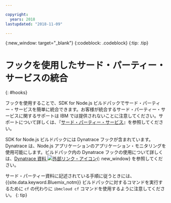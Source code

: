 ```yaml
---

copyright:
  years: 2018
lastupdated: "2018-11-09"

---
```


{:new_window: target="_blank"}
{:codeblock: .codeblock}
{:tip: .tip}

# フックを使用したサード・パーティー・サービスの統合
{: #hooks}

フックを使用することで、SDK for Node.js ビルドパックでサード・パーティー・サービスを簡単に統合できます。お客様が統合するサード・パーティー・サービスに関するサポートは IBM では提供されないことに注意してください。サポートについて詳しくは、『[サード・パーティー・サービス](../common/buildpackSupport.html#third-party)』を参照してください。

SDK for Node.js ビルドパックには Dynatrace フックが含まれています。Dynatrace は、Node.js アプリケーションのアプリケーション・モニタリングを使用可能にします。ビルドパック内の Dynatrace フックの使用について詳しくは、[Dynatrace 資料 ![外部リンク・アイコン](../../icons/launch-glyph.svg "外部リンク・アイコン")]( https://www.dynatrace.com/support/help/cloud-platforms/cloud-foundry/application-only/deploy-oneagent-on-cloud-foundry-for-application-only-monitoring/){: new_window} を参照してください。


サード・パーティー資料に記述されている手順に従うときには、{{site.data.keyword.Bluemix_notm}} ビルドパックに対するコマンドを実行するために `cf` の代わりに `ibmcloud cf` コマンドを使用するように注意してください。
{: tip}
